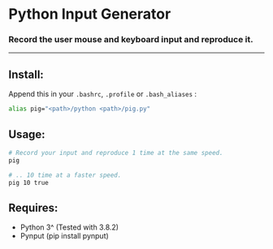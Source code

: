 # Python Input Generator

### Record the user mouse and keyboard input and reproduce it.

------

## Install:
Append this in your `.bashrc`, `.profile` or `.bash_aliases` :

```bash
alias pig="<path>/python <path>/pig.py"

```

## Usage:
```bash
# Record your input and reproduce 1 time at the same speed.
pig

# .. 10 time at a faster speed.
pig 10 true
```

## Requires:
- Python 3^ (Tested with 3.8.2)
- Pynput (pip install pynput)